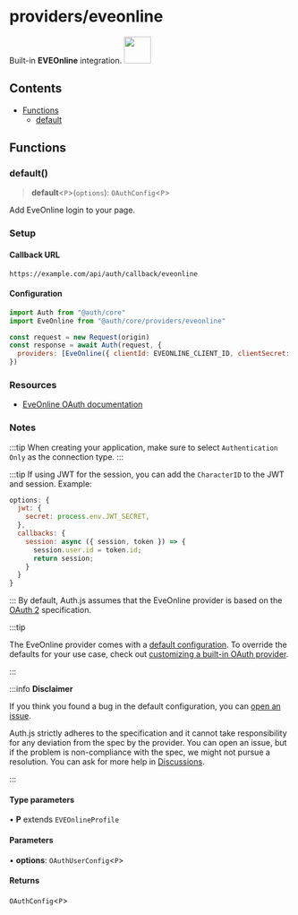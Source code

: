 # providers/eveonline

<div style={{backgroundColor: "#000", display: "flex", justifyContent: "space-between", color: "#fff", padding: 16}}>
<span>Built-in <b>EVEOnline</b> integration.</span>
<a href="https://eveonline.com">
  <img style={{display: "block"}} src="https://authjs.dev/img/providers/eveonline.svg" height="48" width="48"/>
</a>
</div>

## Contents

- [Functions](eveonline.md#functions)
    - [default](eveonline.md#default)

## Functions

### default()

> **default**\<`P`\>(`options`): `OAuthConfig`\<`P`\>

Add EveOnline login to your page.

### Setup

#### Callback URL
```
https://example.com/api/auth/callback/eveonline
```

#### Configuration
```js
import Auth from "@auth/core"
import EveOnline from "@auth/core/providers/eveonline"

const request = new Request(origin)
const response = await Auth(request, {
  providers: [EveOnline({ clientId: EVEONLINE_CLIENT_ID, clientSecret: EVEONLINE_CLIENT_SECRET })],
})
```

### Resources

 - [EveOnline OAuth documentation](https://developers.eveonline.com/blog/article/sso-to-authenticated-calls)

### Notes

:::tip
When creating your application, make sure to select `Authentication Only` as the connection type.
:::

:::tip
If using JWT for the session, you can add the `CharacterID` to the JWT and session. Example:
```js
options: {
  jwt: {
    secret: process.env.JWT_SECRET,
  },
  callbacks: {
    session: async ({ session, token }) => {
      session.user.id = token.id;
      return session;
    }
  }
}
```
:::
By default, Auth.js assumes that the EveOnline provider is
based on the [OAuth 2](https://www.rfc-editor.org/rfc/rfc6749.html) specification.

:::tip

The EveOnline provider comes with a [default configuration](https://github.com/nextauthjs/next-auth/blob/main/packages/core/src/providers/eveonline.ts).
To override the defaults for your use case, check out [customizing a built-in OAuth provider](https://authjs.dev/guides/providers/custom-provider#override-default-options).

:::

:::info **Disclaimer**

If you think you found a bug in the default configuration, you can [open an issue](https://authjs.dev/new/provider-issue).

Auth.js strictly adheres to the specification and it cannot take responsibility for any deviation from
the spec by the provider. You can open an issue, but if the problem is non-compliance with the spec,
we might not pursue a resolution. You can ask for more help in [Discussions](https://authjs.dev/new/github-discussions).

:::

#### Type parameters

• **P** extends `EVEOnlineProfile`

#### Parameters

• **options**: `OAuthUserConfig`\<`P`\>

#### Returns

`OAuthConfig`\<`P`\>
